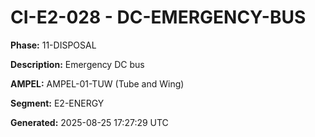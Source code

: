# CI-E2-028 - DC-EMERGENCY-BUS

**Phase:** 11-DISPOSAL

**Description:** Emergency DC bus

**AMPEL:** AMPEL-01-TUW (Tube and Wing)

**Segment:** E2-ENERGY

**Generated:** 2025-08-25 17:27:29 UTC
